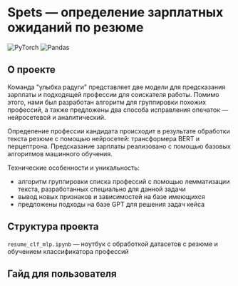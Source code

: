 # Spets — определение зарплатных ожиданий по резюме

![PyTorch](https://img.shields.io/badge/PyTorch-%23EE4C2C.svg?style=for-the-badge&logo=PyTorch&logoColor=white)
![Pandas](https://img.shields.io/badge/pandas-%23150458.svg?style=for-the-badge&logo=pandas&logoColor=white)

## О проекте
Команда "улыбка радуги" представляет две модели для предсказания зарплаты и подходящей профессии для соискателя работы. Помимо этого, нами был разработан алгоритм для группировки похожих профессий, а также предложены два способа исправления опечаток — нейросетевой и аналитический.

Определение профессии кандидата происходит в результате обработки текста резюме с помощью нейросетей: трансформера BERT и перцептрона.
Предсказание зарплаты реализовано с помощью базовых алгоритмов машинного обучения.

Технические особенности и уникальность: 
- алгоритм группировки списка профессий с помощью лемматизации текста, разработанных специально для данной задачи
- вывод новых признаков и зависимостей на базе имеющихся
- предложены подходы на базе GPT для решения задач кейса

## Структура проекта
`resume_clf_mlp.ipynb` — ноутбук с обработкой датасетов с резюме и обучением классификатора профессий

## Гайд для пользователя


